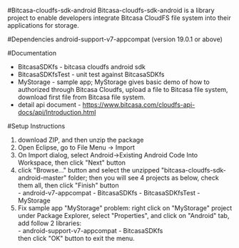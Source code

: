 #Bitcasa-cloudfs-sdk-android 
  Bitcasa-cloudfs-sdk-android is a library project to enable developers integrate Bitcasa CloudFS file system into their applications for storage.
  
#Dependencies
  android-support-v7-appcompat (version 19.0.1 or above)
  
#Documentation
  - BitcasaSDKfs - bitcasa cloudfs android sdk
  - BitcasaSDKfsTest - unit test against BitcasaSDKfs
  - MyStorage - sample app; MyStorage gives basic demo of how to authorized through Bitcasa Cloudfs, upload a file to Bitcasa file system, download first file from Bitcasa file system.
  - detail api document - https://www.bitcasa.com/cloudfs-api-docs/api/Introduction.html
  
#Setup Instructions 
  1. download ZIP, and then unzip the package
  2. Open Eclipse, go to File Menu -> Import
  3. On Import dialog, select Android->Existing Android Code Into Workspace, then click "Next" button
  4. click "Browse..." button and select the unzipped "bitcasa-cloudfs-sdk-android-master" folder; then you will see 4 projects as      below, check them all, then click "Finish" button<br />
	- android-v7-appcompat
	- BitcasaSDKfs
	- BitcasaSDKfsTest
	- MyStorage
  5. Fix sample app "MyStorage" problem: right click on "MyStorage" project under Package Explorer, select "Properties", and click      on "Android" tab, add follow 2 libraries:<br />
    - android-support-v7-appcompat
    - BitcasaSDKfs
<br />then click "OK" button to exit the menu.
